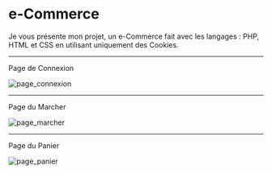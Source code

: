 # e-Commerce
Je vous présente mon projet, un e-Commerce fait avec les langages : PHP, HTML et CSS en utilisant uniquement des Cookies.

-----------------------------------------------------------------------------------------------------------------------------------------------------------------------------------
Page de Connexion

![page_connexion](https://user-images.githubusercontent.com/73890015/115873351-1d85bc80-a443-11eb-9587-b222fbe164d8.png)

-----------------------------------------------------------------------------------------------------------------------------------------------------------------------------------
Page du Marcher


![page_marcher](https://user-images.githubusercontent.com/73890015/115874050-f5e32400-a443-11eb-9b44-36a17b53d969.png)

-----------------------------------------------------------------------------------------------------------------------------------------------------------------------------------
Page du Panier

![page_panier](https://user-images.githubusercontent.com/73890015/115874062-faa7d800-a443-11eb-9a75-62a4f823a9b4.png)

